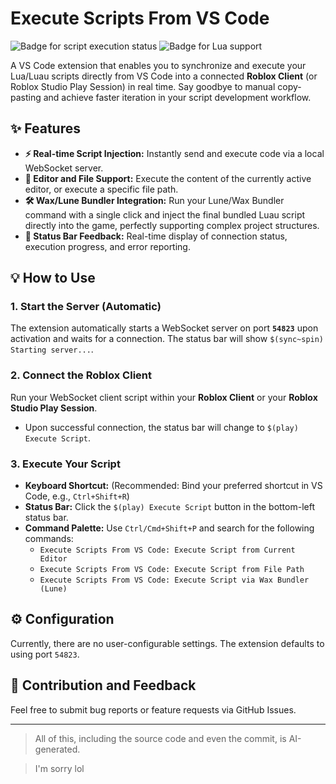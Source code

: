 # Execute Scripts From VS Code

![Badge for script execution status](https://img.shields.io/badge/Status-Realtime%20Execution-brightgreen)
![Badge for Lua support](https://img.shields.io/badge/Language-Luau%2FLua5.1-blue)

A VS Code extension that enables you to synchronize and execute your Lua/Luau scripts directly from VS Code into a connected **Roblox Client** (or Roblox Studio Play Session) in real time. Say goodbye to manual copy-pasting and achieve faster iteration in your script development workflow.

## ✨ Features

* **⚡ Real-time Script Injection:** Instantly send and execute code via a local WebSocket server.
* **📂 Editor and File Support:** Execute the content of the currently active editor, or execute a specific file path.
* **🛠️ Wax/Lune Bundler Integration:** Run your Lune/Wax Bundler command with a single click and inject the final bundled Luau script directly into the game, perfectly supporting complex project structures.
* **🚀 Status Bar Feedback:** Real-time display of connection status, execution progress, and error reporting.

## 💡 How to Use

### 1. Start the Server (Automatic)

The extension automatically starts a WebSocket server on port **`54823`** upon activation and waits for a connection. The status bar will show `$(sync~spin) Starting server...`.

### 2. Connect the Roblox Client

Run your WebSocket client script within your **Roblox Client** or your **Roblox Studio Play Session**.

* Upon successful connection, the status bar will change to `$(play) Execute Script`.

### 3. Execute Your Script

* **Keyboard Shortcut:** (Recommended: Bind your preferred shortcut in VS Code, e.g., `Ctrl+Shift+R`)
* **Status Bar:** Click the `$(play) Execute Script` button in the bottom-left status bar.
* **Command Palette:** Use `Ctrl/Cmd+Shift+P` and search for the following commands:
    * `Execute Scripts From VS Code: Execute Script from Current Editor`
    * `Execute Scripts From VS Code: Execute Script from File Path`
    * `Execute Scripts From VS Code: Execute Script via Wax Bundler (Lune)`

## ⚙️ Configuration

Currently, there are no user-configurable settings. The extension defaults to using port `54823`.

## 🤝 Contribution and Feedback

Feel free to submit bug reports or feature requests via GitHub Issues.

---

>All of this, including the source code and even the commit, is AI-generated.

>I'm sorry lol

